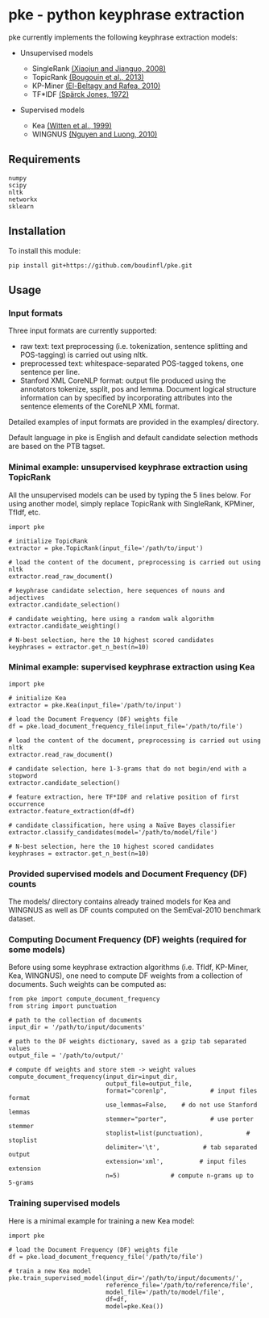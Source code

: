 # pke - python keyphrase extraction

pke currently implements the following keyphrase extraction models:

- Unsupervised models
  - SingleRank [(Xiaojun and Jianguo, 2008)][1]
  - TopicRank [(Bougouin et al., 2013)][2]
  - KP-Miner [(El-Beltagy and Rafea, 2010)][3]
  - TF*IDF [(Spärck Jones, 1972)][4]

- Supervised models
  - Kea [(Witten et al., 1999)][5]
  - WINGNUS [(Nguyen and Luong, 2010)][6]

## Requirements

    numpy
    scipy
    nltk
    networkx
    sklearn

## Installation

To install this module:

    pip install git+https://github.com/boudinfl/pke.git

## Usage

### Input formats

Three input formats are currently supported:
  - raw text: text preprocessing (i.e. tokenization, sentence splitting and
    POS-tagging) is carried out using nltk.
  - preprocessed text: whitespace-separated POS-tagged tokens, one sentence per
    line.
  - Stanford XML CoreNLP format: output file produced using the annotators
    tokenize, ssplit, pos and lemma. Document logical structure information can
    by specified by incorporating attributes into the sentence elements of the
    CoreNLP XML format.

Detailed examples of input formats are provided in the examples/ directory.

Default language in pke is English and default candidate selection methods are
based on the PTB tagset.

### Minimal example: unsupervised keyphrase extraction using TopicRank

All the unsupervised models can be used by typing the 5 lines below. For using
another model, simply replace TopicRank with SingleRank, KPMiner, TfIdf, etc.

    import pke

    # initialize TopicRank
    extractor = pke.TopicRank(input_file='/path/to/input')

    # load the content of the document, preprocessing is carried out using nltk
    extractor.read_raw_document()

    # keyphrase candidate selection, here sequences of nouns and adjectives
    extractor.candidate_selection()

    # candidate weighting, here using a random walk algorithm
    extractor.candidate_weighting()

    # N-best selection, here the 10 highest scored candidates
    keyphrases = extractor.get_n_best(n=10)


### Minimal example: supervised keyphrase extraction using Kea

    import pke

    # initialize Kea
    extractor = pke.Kea(input_file='/path/to/input')

    # load the Document Frequency (DF) weights file
    df = pke.load_document_frequency_file(input_file='/path/to/file')

    # load the content of the document, preprocessing is carried out using nltk
    extractor.read_raw_document()

    # candidate selection, here 1-3-grams that do not begin/end with a stopword
    extractor.candidate_selection()

    # feature extraction, here TF*IDF and relative position of first occurrence
    extractor.feature_extraction(df=df)

    # candidate classification, here using a Naïve Bayes classifier
    extractor.classify_candidates(model='/path/to/model/file')

    # N-best selection, here the 10 highest scored candidates
    keyphrases = extractor.get_n_best(n=10)

### Provided supervised models and Document Frequency (DF) counts

The models/ directory contains already trained models for Kea and WINGNUS as
well as DF counts computed on the SemEval-2010 benchmark dataset.

### Computing Document Frequency (DF) weights (required for some models)

Before using some keyphrase extraction algorithms (i.e. TfIdf, KP-Miner, Kea,
WINGNUS), one need to compute DF weights from a collection of documents. Such
weights can be computed as:

    from pke import compute_document_frequency
    from string import punctuation

    # path to the collection of documents
    input_dir = '/path/to/input/documents'

    # path to the DF weights dictionary, saved as a gzip tab separated values
    output_file = '/path/to/output/'

    # compute df weights and store stem -> weight values
    compute_document_frequency(input_dir=input_dir,
                               output_file=output_file,
                               format="corenlp",            # input files format
                               use_lemmas=False,    # do not use Stanford lemmas
                               stemmer="porter",            # use porter stemmer
                               stoplist=list(punctuation),            # stoplist
                               delimiter='\t',            # tab separated output
                               extension='xml',          # input files extension
                               n=5)              # compute n-grams up to 5-grams

### Training supervised models

Here is a minimal example for training a new Kea model:

    import pke

    # load the Document Frequency (DF) weights file
    df = pke.load_document_frequency_file('/path/to/file')

    # train a new Kea model
    pke.train_supervised_model(input_dir='/path/to/input/documents/',
                               reference_file='/path/to/reference/file',
                               model_file='/path/to/model/file',
                               df=df,
                               model=pke.Kea())


[1]: http://aclweb.org/anthology/C08-1122.pdf
[2]: http://aclweb.org/anthology/I13-1062.pdf
[3]: http://aclweb.org/anthology/S10-1041.pdf
[4]: https://www.cl.cam.ac.uk/archive/ksj21/ksjdigipapers/jdoc72.pdf
[5]: http://arxiv.org/ftp/cs/papers/9902/9902007.pdf
[6]: http://aclweb.org/anthology/S10-1035.pdf
